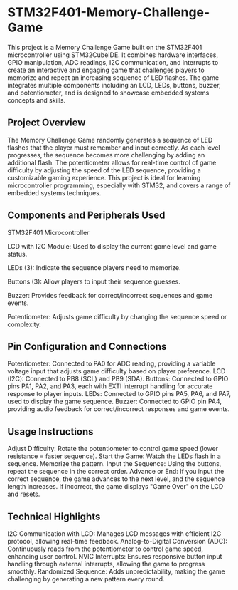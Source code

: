 # STM32F401-Memory-Challenge-Game
This project is a Memory Challenge Game built on the STM32F401 microcontroller using STM32CubeIDE. It combines hardware interfaces, GPIO manipulation, ADC readings, I2C communication, and interrupts to create an interactive and engaging game that challenges players to memorize and repeat an increasing sequence of LED flashes. The game integrates multiple components including an LCD, LEDs, buttons, buzzer, and potentiometer, and is designed to showcase embedded systems concepts and skills.



## Project Overview
The Memory Challenge Game randomly generates a sequence of LED flashes that the player must remember and input correctly. As each level progresses, the sequence becomes more challenging by adding an additional flash. The potentiometer allows for real-time control of game difficulty by adjusting the speed of the LED sequence, providing a customizable gaming experience. This project is ideal for learning microcontroller programming, especially with STM32, and covers a range of embedded systems techniques.



## Components and Peripherals Used
STM32F401 Microcontroller

LCD with I2C Module: Used to display the current game level and game status.

LEDs (3): Indicate the sequence players need to memorize.

Buttons (3): Allow players to input their sequence guesses.

Buzzer: Provides feedback for correct/incorrect sequences and game events.

Potentiometer: Adjusts game difficulty by changing the sequence speed or complexity.




## Pin Configuration and Connections
Potentiometer: Connected to PA0 for ADC reading, providing a variable voltage input that adjusts game difficulty based on player preference.
LCD (I2C): Connected to PB8 (SCL) and PB9 (SDA).
Buttons: Connected to GPIO pins PA1, PA2, and PA3, each with EXTI interrupt handling for accurate response to player inputs.
LEDs: Connected to GPIO pins PA5, PA6, and PA7, used to display the game sequence.
Buzzer: Connected to GPIO pin PA4, providing audio feedback for correct/incorrect responses and game events.



## Usage Instructions
Adjust Difficulty: Rotate the potentiometer to control game speed (lower resistance = faster sequence).
Start the Game: Watch the LEDs flash in a sequence. Memorize the pattern.
Input the Sequence: Using the buttons, repeat the sequence in the correct order.
Advance or End:
If you input the correct sequence, the game advances to the next level, and the sequence length increases.
If incorrect, the game displays "Game Over" on the LCD and resets.



## Technical Highlights
I2C Communication with LCD: Manages LCD messages with efficient I2C protocol, allowing real-time feedback.
Analog-to-Digital Conversion (ADC): Continuously reads from the potentiometer to control game speed, enhancing user control.
NVIC Interrupts: Ensures responsive button input handling through external interrupts, allowing the game to progress smoothly.
Randomized Sequence: Adds unpredictability, making the game challenging by generating a new pattern every round.
